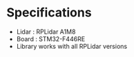 # Specifications
- Lidar : RPLidar A1M8
- Board : STM32-F446RE
- Library works with all RPLidar versions
